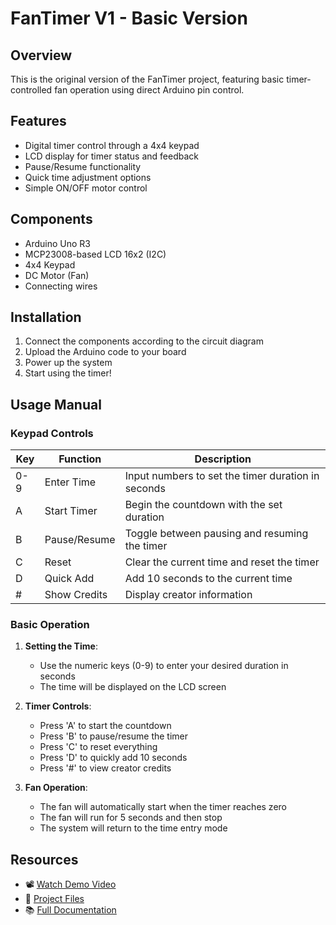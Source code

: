 # FanTimer V1 - Basic Version

## Overview
This is the original version of the FanTimer project, featuring basic timer-controlled fan operation using direct Arduino pin control.

## Features
- Digital timer control through a 4x4 keypad
- LCD display for timer status and feedback
- Pause/Resume functionality
- Quick time adjustment options
- Simple ON/OFF motor control

## Components
- Arduino Uno R3
- MCP23008-based LCD 16x2 (I2C)
- 4x4 Keypad
- DC Motor (Fan)
- Connecting wires

## Installation
1. Connect the components according to the circuit diagram
2. Upload the Arduino code to your board
3. Power up the system
4. Start using the timer!

## Usage Manual

### Keypad Controls
| Key | Function | Description |
|-----|----------|-------------|
| 0-9 | Enter Time | Input numbers to set the timer duration in seconds |
| A | Start Timer | Begin the countdown with the set duration |
| B | Pause/Resume | Toggle between pausing and resuming the timer |
| C | Reset | Clear the current time and reset the timer |
| D | Quick Add | Add 10 seconds to the current time |
| # | Show Credits | Display creator information |

### Basic Operation
1. **Setting the Time**: 
   - Use the numeric keys (0-9) to enter your desired duration in seconds
   - The time will be displayed on the LCD screen

2. **Timer Controls**:
   - Press 'A' to start the countdown
   - Press 'B' to pause/resume the timer
   - Press 'C' to reset everything
   - Press 'D' to quickly add 10 seconds
   - Press '#' to view creator credits

3. **Fan Operation**:
   - The fan will automatically start when the timer reaches zero
   - The fan will run for 5 seconds and then stop
   - The system will return to the time entry mode

## Resources
- 📽️ [Watch Demo Video](https://youtu.be/WxNZjEOgeos)
- 📁 [Project Files](https://drive.google.com/drive/folders/1t7pokOaPTi40edPa0rQoVFkKiX6PXEVr?usp=sharing)
- 📚 [Full Documentation](./FanTimerArdunio.md) 